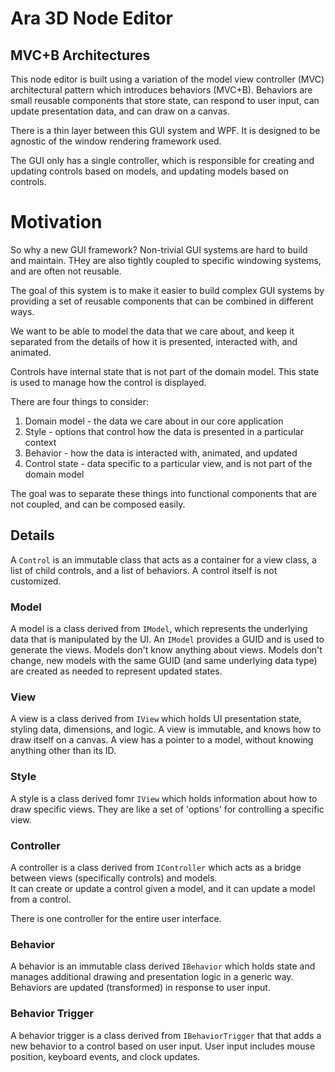 # Ara 3D Node Editor 

## MVC+B Architectures

This node editor is built using a variation of the model view controller (MVC) architectural pattern which introduces behaviors (MVC+B).
Behaviors are small reusable components that store state, can respond to user input, can update presentation data,
and can draw on a canvas. 

There is a thin layer between this GUI system and WPF. It is designed to be agnostic of the window rendering framework used.

The GUI only has a single controller, which is responsible for creating and updating controls based on models, and updating models based on controls.

# Motivation 

So why a new GUI framework? Non-trivial GUI systems are hard to build and maintain.
THey are also tightly coupled to specific windowing systems, and are often not reusable.

The goal of this system is to make it easier to build complex GUI systems by providing a set of 
reusable components that can be combined in different ways.

We want to be able to model the data that we care about, and keep it separated from the details 
of how it is presented, interacted with, and animated.

Controls have internal state that is not part of the domain model. This state is used to manage how the control is 
displayed.

There are four things to consider:

1. Domain model - the data we care about in our core application
1. Style - options that control how the data is presented in a particular context
1. Behavior - how the data is interacted with, animated, and updated
1. Control state - data specific to a particular view, and is not part of the domain model

The goal was to separate these things into functional components that are not coupled, and can be composed easily.  

## Details 

A `Control` is an immutable class that acts as a container for a view class, a list of child controls, 
and a list of behaviors. A control itself is not customized. 

### Model 

A model is a class derived from `IModel`, which represents the underlying data that is manipulated by the UI.
An `IModel` provides a GUID and is used to generate the views. Models don't know anything about views. 
Models don't change, new models with the same GUID (and same underlying data type) are created as needed 
to represent updated states.  

### View 

A view is a class derived from `IView` which holds UI presentation state, styling data, dimensions, and logic. 
A view is immutable, and knows how to draw itself on a canvas. A view has a pointer to a model, without knowing anything 
other than its ID. 

### Style 

A style is a class derived fomr `IView` which holds information about how to draw specific views. They are like a set of 
'options' for controlling a specific view. 

### Controller 

A controller is a class derived from `IController` which acts as a bridge between views (specifically controls) and models.  
It can create or update a control given a model, and it can update a model from a control. 

There is one controller for the entire user interface.

### Behavior 

A behavior is an immutable class derived `IBehavior` which holds state and manages additional drawing and presentation logic in a 
generic way. Behaviors are updated (transformed) in response to user input.

### Behavior Trigger 

A behavior trigger is a class derived from `IBehaviorTrigger` that that adds a new behavior to a control based 
on user input. User input includes mouse position, keyboard events, and clock updates.